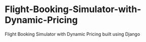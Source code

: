 # Flight-Booking-Simulator-with-Dynamic-Pricing
Flight Booking Simulator with Dynamic Pricing built using Django
